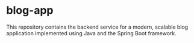 # blog-app
This repository contains the backend service for a modern, scalable blog application implemented using Java and the Spring Boot framework.

